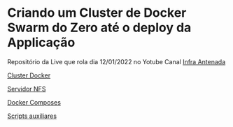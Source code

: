 Criando um Cluster de Docker Swarm do Zero até o deploy da Applicação
=============

Repositório da Live que rola dia 12/01/2022 no Yotube Canal [Infra Antenada](https://www.youtube.com/watch?v=W7o30oi70Jk)

[Cluster Docker](https://github.com/weslleycsil/cursos-palestras/blob/master/Cluster%20Docker/install/Docker.md)

[Servidor NFS](https://github.com/weslleycsil/cursos-palestras/blob/master/Cluster%20Docker/install/NFS-Server.md)

[Docker Composes](https://github.com/weslleycsil/cursos-palestras/tree/master/Cluster%20Docker/composes)

[Scripts auxiliares](https://github.com/weslleycsil/cursos-palestras/tree/master/Cluster%20Docker/scripts)
